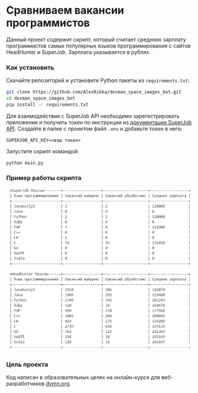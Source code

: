# Сравниваем вакансии программистов

Данный проект содержит скрипт, который считает среднюю зарплату программистов самых популярных языков программирования с сайтов HeadHunter и SuperJob. Зарплата указывается в рублях.

### Как установить

Скачайте репозиторий и установите Python пакеты из `requirements.txt`:
```bash
git clone https://github.com/AlexRikka/devman_space_images_bot.git
cd devman_space_images_bot
pip install -r requirements.txt
```
Для взаимодействия с SuperJob API необходимо зарегестрировать приложение и получить токен по инструкции из [документации SuperJob API](https://api.superjob.ru/). Создайте в папке с проектом файл `.env` и добавьте токен в него:
```
SUPERJOB_API_KEY=<ваш токен>
```

Запустите скрипт командой:
```
python main.py
```

### Пример работы скрипта

![Alt text](image-1.png)

### Цель проекта

Код написан в образовательных целях на онлайн-курсе для веб-разработчиков [dvmn.org](https://dvmn.org/).